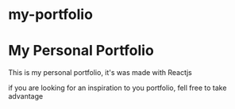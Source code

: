 # my-portfolio
<h1>My Personal Portfolio</h1>

This is my personal portfolio, it's was made with Reactjs

if you are looking for an inspiration to you portfolio, fell free to take advantage
